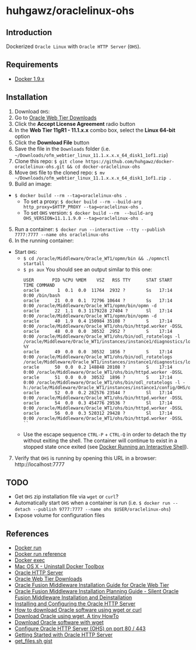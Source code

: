 # huhgawz/oraclelinux-ohs

## Introduction

Dockerized `Oracle Linux` with `Oracle HTTP Server` (`OHS`).

## Requirements

- [Docker 1.9.x](http://docs.docker.com/engine/installation/mac/)

## Installation

1. Download `OHS`:
  1. Go to [Oracle Web Tier Downloads](http://www.oracle.com/technetwork/middleware/webtier/downloads/)
  2. Click the **Accept License Agreement** radio button
  3. In the **Web Tier 11gR1 - 11.1.x.x** combo box, select the **Linux 64-bit** option
  4. Click the **Download File** button
  5. Save the file in the `Downloads` folder (i.e. `~/Downloads/ofm_webtier_linux_11.1.x.x.x_64_disk1_1of1.zip`)
2. Clone this repo: `$ git clone https://github.com/huhgawz/docker-oraclelinux-ohs.git && cd docker-oraclelinux-ohs`
3. Move `OHS` file to the cloned repo: `$ mv ~/Downloads/ofm_webtier_linux_11.1.x.x.x_64_disk1_1of1.zip .`
4. Build an image:
  - `$ docker build --rm --tag=oraclelinux-ohs .`
    - To set a proxy: `$ docker build --rm --build-arg http_proxy=$HTTP_PROXY --tag=oraclelinux-ohs .`
    - To set `OHS` version: `$ docker build --rm  --build-arg OHS_VERSION=11.1.1.9.0 --tag=oraclelinux-ohs .`
5. Run a container: `$ docker run --interactive --tty --publish 7777:7777 --name ohs oraclelinux-ohs`
6. In the running container:
  - Start `OHS`:
    - `$ cd /oracle/Middleware/Oracle_WT1/opmn/bin && ./opmnctl startall`
    - `$ ps aux`
      You should see an output similar to this one:
      ```
      USER       PID %CPU %MEM    VSZ   RSS TTY      STAT START   TIME COMMAND
      oracle       1  0.1  0.0  11764  2932 ?        Ss   17:14   0:00 /bin/bash
      oracle      21  0.0  0.1  72796 10644 ?        Ss   17:14   0:00 /oracle/Middleware/Oracle_WT1/opmn/bin/opmn -d
      oracle      22  1.1  0.3 1179228 27404 ?       Sl   17:14   0:00 /oracle/Middleware/Oracle_WT1/opmn/bin/opmn -d
      oracle      40  1.9  0.4 150984 35108 ?        S    17:14   0:00 /oracle/Middleware/Oracle_WT1/ohs/bin/httpd.worker -DSSL
      oracle      48  0.0  0.0  30532  2952 ?        S    17:14   0:00 /oracle/Middleware/Oracle_WT1/ohs/bin/odl_rotatelogs -l /oracle/Middleware/Oracle_WT1/instances/instance1/diagnostics/logs/OHS/ohs1/ohs1-%Y
      oracle      49  0.0  0.0  30532  1856 ?        S    17:14   0:00 /oracle/Middleware/Oracle_WT1/ohs/bin/odl_rotatelogs /oracle/Middleware/Oracle_WT1/instances/instance1/diagnostics/logs/OHS/ohs1/access_log
      oracle      50  0.0  0.2 148848 20108 ?        S    17:14   0:00 /oracle/Middleware/Oracle_WT1/ohs/bin/httpd.worker -DSSL
      oracle      51  0.0  0.0  30532  1896 ?        S    17:14   0:00 /oracle/Middleware/Oracle_WT1/ohs/bin/odl_rotatelogs -l -h:/oracle/Middleware/Oracle_WT1/instances/instance1/config/OHS/ohs1/component_even
      oracle      52  0.0  0.2 282576 23544 ?        Sl   17:14   0:00 /oracle/Middleware/Oracle_WT1/ohs/bin/httpd.worker -DSSL
      oracle      54  0.0  0.3 454776 29536 ?        Sl   17:14   0:00 /oracle/Middleware/Oracle_WT1/ohs/bin/httpd.worker -DSSL
      oracle      56  0.0  0.3 520312 29428 ?        Sl   17:14   0:00 /oracle/Middleware/Oracle_WT1/ohs/bin/httpd.worker -DSSL
      ``
    - Use the escape sequence `CTRL-P` + `CTRL-Q` in order to detach the tty without exiting the shell. The container will continue to exist in a stopped state once exited (see [Docker Running an Interactive Shell](http://docs.docker.com/engine/userguide/basics/#running-an-interactive-shell)).
7. Verify that `OHS` is running by opening this URL in a browser: http://localhost:7777

## TODO

- Get `OHS` zip installation file via `wget` or `curl`?
- Automatically start `OHS` when a container is run (i.e. `$ docker run --detach --publish 9777:7777 --name ohs $USER/oraclelinux-ohs`)
- Expose volume for configuration files

## References

- [Docker run](https://docs.docker.com/reference/commandline/run/)
- [Docker run reference](https://docs.docker.com/reference/run/)
- [Docker exec](https://docs.docker.com/reference/commandline/exec/)
- [Mac OS X - Uninstall Docker Toolbox](http://docs.docker.com/engine/installation/mac/#uninstall-docker-toolbox)
- [Oracle HTTP Server](http://www.oracle.com/technetwork/middleware/webtier/overview/index.html#OHS)
- [Oracle Web Tier Downloads](http://www.oracle.com/technetwork/middleware/webtier/downloads/)
- [Oracle Fusion Middleware Installation Guide for Oracle Web Tier](https://docs.oracle.com/middleware/11119/webtier/install-ohs/toc.htm)
- [Oracle Fusion Middleware Installation Planning Guide - Silent Oracle Fusion Middleware Installation and Deinstallation](https://docs.oracle.com/middleware/11119/core/ASINS/silent_install.htm#ASINS235)
- [Installing and Configuring the Oracle HTTP Server](http://docs.oracle.com/html/E12405_15/wcadm_security_sso.htm#CEGEJJBE)
- [How to download Oracle software using wget or curl](http://www.pythian.com/blog/how-to-download-oracle-software-using-wget-or-curl/)
- [Download Oracle using wget, A tiny HowTo](http://nayyares.blogspot.com/2008/07/download-oracle-using-wget-tiny-howto.html)
- [Download Oracle software with wget](http://nayyares.blogspot.com/2008/07/download-oracle-using-wget-tiny-howto.html)
- [Configure Oracle HTTP Server (OHS) on port 80 / 443](http://onlineappsdba.com/index.php/2013/05/30/configure-oracle-http-server-ohs-on-port-80-443/)
- [Getting Started with Oracle HTTP Server](http://docs.oracle.com/cd/E16764_01/web.1111/e10144/getstart.htm#BEHFGCAE)
- [get_files.sh gist](https://gist.github.com/jpiwowar/6725209#file-get_files-sh)
